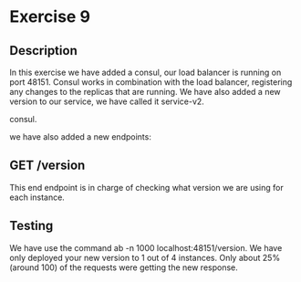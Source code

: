 # Exercise 9


## Description 


In this exercise we have added a consul, our load balancer is running on port 48151. Consul works in combination with the load balancer, registering any changes to the replicas that are running.
We have also added a new version to our service, we have called it service-v2.

<a src="https://hub.docker.com/_/consul">consul</a>.

we have also added a new endpoints:


## GET /version


This end endpoint is in charge of checking what version we are using for each instance.


## Testing


We have use the command ab -n 1000 localhost:48151/version. 
We have only deployed your new version to 1 out of 4 instances. Only about 25% (around 100) of the requests were getting the new response.
 

 
